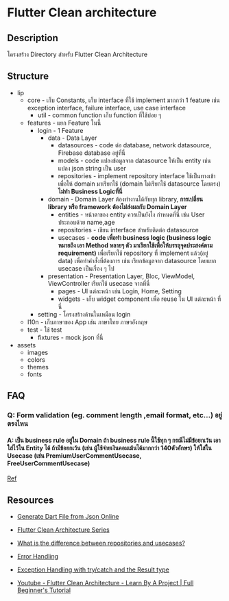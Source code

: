 # Flutter Clean architecture

## Description

โครงสร้าง Directory สำหรับ Flutter Clean Architecture

## Structure

- lip
  - core - เก็บ Constants, เก็บ interface ที่ใช้ implement มากกว่า 1 feature เช่น exception interface, failure interface, use case interface
    - util - common function เก็บ function ที่ใช้บ่อย ๆ
  - features - แยก Feature ในนี้
    - login - 1 Feature
      - data - Data Layer
        - datasources - code ต่อ database, network datasource, Firebase database อยู่ที่นี่
        - models - code แปลงข้อมูลจาก datasource ให้เป็น entity เช่น แปลง json string เป็น user
        - repositories - implement repository interface ใช้เป็นทางเข้าเพื่อให้ domain มาเรียกใช้ (domain ไม่เรียกใช้ datasource โดยตรง) **ไม่ทำ Business Logicที่นี่**
      - domain - Domain Layer ต้องทำงานได้กับทุก library, **การเปลี่ยน library หรือ framework ต้องไม่ส่งผลกับ Domain Layer**
        - entities - หน้าตาของ entity ควรเป็นยังไง กำหนดที่นี่ เช่น User ประกอบด้วย name,age
        - repositories - เขียน interface สำหรับติดต่อ datasource
        - usecases - **code เพื่อทำ business logic (business logic หมายถึง เอา Method หลายๆ ตัว มาเรียกใช้เพื่อให้บรรลุจุดประสงค์ตาม requirement)** เพื่อเรียกใช้ repository ที่ implement แล้ว(อยู่ data) เพื่อทำคำสั่งที่ต้องการ เช่น เรียกข้อมูลจาก datasource โดยแยก usecase เป็นเรื่อง ๆ ไป
      - presentation - Presentation Layer, Bloc, ViewModel, ViewController เรียกใช้ usecase จากที่นี่
        - pages - UI แต่ละหน้า เช่น Login, Home, Setting
        - widgets - เก็บ widget component เพื่อ reuse ใน UI แต่ละหน้า ที่นี่
    - setting - โครงสร้างด้านในเหมือน login
  - l10n - เก็บภาษาของ App เช่น ภาษาไทย ภาษาอังกฤษ
  - test - ใช้ test
    - fixtures - mock json ที่นี่
- assets
  - images
  - colors
  - themes
  - fonts

## FAQ

### Q: Form validation (eg. comment length ,email format, etc...) อยู่ตรงไหน

#### A: เป็น business rule อยู่ใน Domain ถ้า business rule นี้ใช้ทุก ๆ กรณีไม่มีข้อยกเว้น เอาใส่ไว้ใน Entity ได้ ถ้ามีข้อยกเว้น (เช่น ผู้ใช้จ่ายเงินคอมเม้นได้มากกว่า 140ตัวอักษร) ให้ใส่ใน Usecase (เช่น PremiumUserCommentUsecase, FreeUserCommentUsecase)

[Ref](https://groups.google.com/g/clean-code-discussion/c/latn4x6Zo7w/m/bFwtDI1XSA8J)

## Resources

- [Generate Dart File from Json Online](https://app.quicktype.io/?l=dart)

- [Flutter Clean Architecture Series](https://devmuaz.medium.com/flutter-clean-architecture-series-part-1-d2d4c2e75c47)

- [What is the difference between repositories and usecases?](https://stackoverflow.com/questions/43055247/what-is-the-difference-between-repositories-and-usecases)

- [Error Handling](https://levelup.gitconnected.com/error-handling-in-clean-architecture-9ff159a25d4a)

- [Exception Handling with try/catch and the Result type](https://codewithandrea.com/articles/flutter-exception-handling-try-catch-result-type/#:~:text=The%20Result%20type%20lets%20us,we%20handle%20both%20cases%20explicitly)

- [Youtube - Flutter Clean Architecture - Learn By A Project | Full Beginner's Tutorial](https://youtu.be/7V_P6dovixg?si=8O0-tYsQmltGb4F_)
